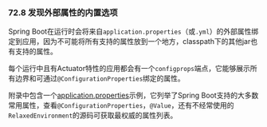 
### 72.8 发现外部属性的内置选项

Spring Boot在运行时会将来自`application.properties`（或`.yml`）的外部属性绑定到应用，因为不可能将所有支持的属性放到一个地方，classpath下的其他jar也有支持的属性。

每个运行中且有Actuator特性的应用都会有一个`configprops`端点，它能够展示所有边界和可通过`@ConfigurationProperties`绑定的属性。

附录中包含一个[application.properties](https://docs.spring.io/spring-boot/docs/2.0.0.M5/reference/htmlsingle/#common-application-properties)示例，它列举了Spring Boot支持的大多数常用属性，查看`@ConfigurationProperties`，`@Value`，还有不经常使用的`RelaxedEnvironment`的源码可获取最权威的属性列表。
